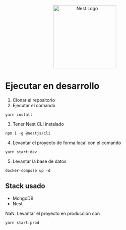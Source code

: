 <p align="center">
  <a href="http://nestjs.com/" target="blank"><img src="https://nestjs.com/img/logo-small.svg" width="200" alt="Nest Logo" /></a>
</p>

# Ejecutar en desarrollo

1. Clonar el repositorio
2. Ejecutar el comando
```
yarn install
```
3. Tener Nest CLI instalado
```
npm i -g @nestjs/cli
```
4. Levantar el proyecto de forma local con el comando
```
yarn start:dev
```
5. Levantar la base de datos
```
docker-compose up -d
```


## Stack usado
* MongoDB
* Nest





NaN. Levantar el proyecto en producción con
```
yarn start:prod
```